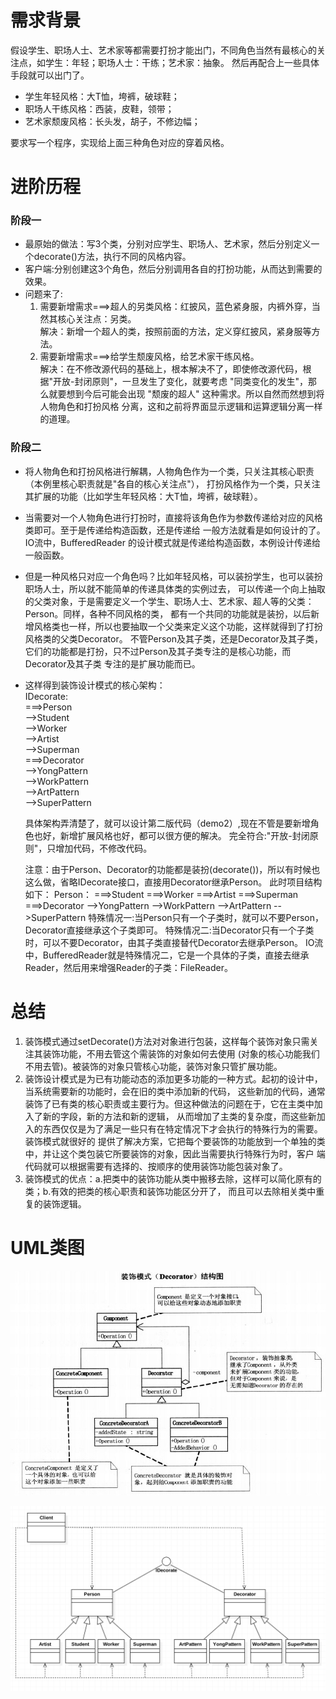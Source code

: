 # 需求背景
假设学生、职场人士、艺术家等都需要打扮才能出门，不同角色当然有最核心的关注点，如学生：年轻；职场人士：干练；艺术家：抽象。
然后再配合上一些具体手段就可以出门了。
+ 学生年轻风格：大T恤，垮裤，破球鞋；
+ 职场人干练风格：西装，皮鞋，领带；
+ 艺术家颓废风格：长头发，胡子，不修边幅；

要求写一个程序，实现给上面三种角色对应的穿着风格。

# 进阶历程
### 阶段一
+ 最原始的做法：写3个类，分别对应学生、职场人、艺术家，然后分别定义一个decorate()方法，执行不同的风格内容。
+ 客户端:分别创建这3个角色，然后分别调用各自的打扮功能，从而达到需要的效果。
+ 问题来了:
  1. 需要新增需求===>超人的另类风格：红披风，蓝色紧身服，内裤外穿，当然其核心关注点：另类。<br/>
    解决：新增一个超人的类，按照前面的方法，定义穿红披风，紧身服等方法。
  2. 需要新增需求===>给学生颓废风格，给艺术家干练风格。<br/>
	 解决：在不修改源代码的基础上，根本解决不了，即使修改源代码，根据"开放-封闭原则"，一旦发生了变化，就要考虑
	 "同类变化的发生"，那么就要想到今后可能会出现 "颓废的超人" 这种需求。所以自然而然想到将人物角色和打扮风格
	 分离，这和之前将界面显示逻辑和运算逻辑分离一样的道理。
	 
### 阶段二
+ 将人物角色和打扮风格进行解耦，人物角色作为一个类，只关注其核心职责（本例里核心职责就是"各自的核心关注点"），
  打扮风格作为一个类，只关注其扩展的功能（比如学生年轻风格：大T恤，垮裤，破球鞋）。
+ 当需要对一个人物角色进行打扮时，直接将该角色作为参数传递给对应的风格类即可。至于是传递给构造函数，还是传递给
  一般方法就看是如何设计的了。IO流中，BufferedReader 的设计模式就是传递给构造函数，本例设计传递给一般函数。
+ 但是一种风格只对应一个角色吗？比如年轻风格，可以装扮学生，也可以装扮职场人士，所以就不能简单的传递具体类的实例过去，
  可以传递一个向上抽取的父类对象，于是需要定义一个学生、职场人士、艺术家、超人等的父类：Person。同样，各种不同风格的类，
  都有一个共同的功能就是装扮，以后新增风格类也一样，所以也要抽取一个父类来定义这个功能，这样就得到了打扮风格类的父类Decorator。 
  不管Person及其子类，还是Decorator及其子类，它们的功能都是打扮，只不过Person及其子类专注的是核心功能，而Decorator及其子类
  专注的是扩展功能而已。
+ 这样得到装饰设计模式的核心架构：<br/>
  IDecorate:
     <br/>===>Person
     <br/>      -->Student
     <br/>	    -->Worker
     <br/>	    -->Artist
     <br/>	    -->Superman
     <br/>===>Decorator
     <br/>	 	-->YongPattern
     <br/>	 	-->WorkPattern
     <br/>	 	-->ArtPattern
     <br/>	 	-->SuperPattern
     
   具体架构弄清楚了，就可以设计第二版代码（demo2）,现在不管是要新增角色也好，新增扩展风格也好，都可以很方便的解决。
   完全符合:"开放-封闭原则"，只增加代码，不修改代码。   
     
     
     注意：由于Person、Decorator的功能都是装扮(decorate())，所以有时候也这么做，省略IDecorate接口，直接用Decorator继承Person。
     此时项目结构如下：
     Person：
     ===>Student
     ===>Worker
     ===>Artist
     ===>Superman
     ===>Decorator
            -->YongPattern
     	-->WorkPattern
     	-->ArtPattern
     	-->SuperPattern
     特殊情况一:当Person只有一个子类时，就可以不要Person，Decorator直接继承这个子类即可。
     特殊情况二:当Decorator只有一个子类时，可以不要Decorator，由其子类直接替代Decorator去继承Person。
     IO流中，BufferedReader就是特殊情况二，它是一个具体的子类，直接去继承Reader，然后用来增强Reader的子类：FileReader。


# 总结	
1. 装饰模式通过setDecorate()方法对对象进行包装，这样每个装饰对象只需关注其装饰功能，不用去管这个需装饰的对象如何去使用
  	  	(对象的核心功能我们不用去管)。被装饰的对象只管核心功能，装饰对象只管扩展功能。
2. 装饰设计模式是为已有功能动态的添加更多功能的一种方式。起初的设计中，当系统需要新的功能时，会在旧的类中添加新的代码，
   这些新加的代码，通常装饰了已有类的核心职责或主要行为。但这种做法的问题在于，它在主类中加入了新的字段，新的方法和新的逻辑，
   从而增加了主类的复杂度，而这些新加入的东西仅仅是为了满足一些只有在特定情况下才会执行的特殊行为的需要。装饰模式就很好的
   提供了解决方案，它把每个要装饰的功能放到一个单独的类中，并让这个类包装它所要装饰的对象，因此当需要执行特殊行为时，客户
   端代码就可以根据需要有选择的、按顺序的使用装饰功能包装对象了。
3. 装饰模式的优点：a.把类中的装饰功能从类中搬移去除，这样可以简化原有的类；b.有效的把类的核心职责和装饰功能区分开了，
   而且可以去除相关类中重复的装饰逻辑。

# UML类图
![装饰设计模式](装饰设计模式.jpg)

![装饰设计模式-Demo2](demo2/decorate.png)


	    
	    
	            
	    